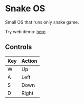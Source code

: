 # Snake OS

Small OS that runs only snake game.

Try web demo: [here](nexsqaud.github.io)

## Controls

| Key | Action |
| --- | ------ |
| W   | Up     |
| A   | Left   |
| S   | Down   |
| D   | Right  |

